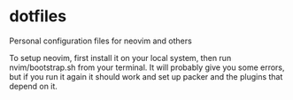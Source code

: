 # dotfiles
Personal configuration files for neovim and others

To setup neovim, first install it on your local system, then run nvim/bootstrap.sh from your terminal. It will probably 
give you some errors, but if you run it again it should work and set up packer and the plugins that depend on it.
